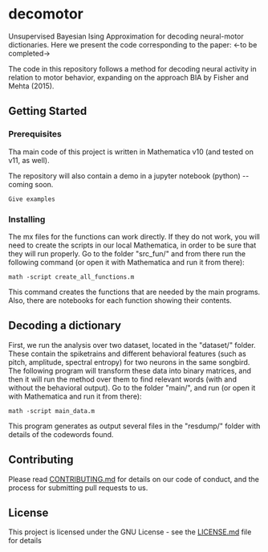 # decomotor
Unsupervised Bayesian Ising Approximation for decoding neural-motor dictionaries. Here we present the code corresponding to the paper:
<-to be completed->

The code in this repository follows a method for decoding neural activity in relation to motor behavior, expanding on the approach BIA by Fisher and Mehta (2015).

## Getting Started

### Prerequisites

Tha main code of this project is written in Mathematica v10 (and tested on v11, as well).

The repository will also contain a demo in a jupyter notebook (python) --coming soon.

```
Give examples
```

### Installing

The mx files for the functions can work directly. If they do not work, you will need to create the scripts in our local Mathematica, in order to be sure that they will run properly. Go to the folder "src_fun/" and from there run the following command (or open it with Mathematica and run it from there):
```
math -script create_all_functions.m
```

This command creates the functions that are needed by the main programs. Also, there are notebooks for each function showing their contents.

## Decoding a dictionary

First, we run the analysis over two dataset, located in the "dataset/" folder. These contain the spiketrains and different behavioral features (such as pitch, amplitude, spectral entropy) for two neurons in the same songbird. The following program will transform these data into binary matrices, and then it will run the method over them to find relevant words (with and without the behavioral output). Go to the folder "main/", and run (or open it with Mathematica and run it from there):

```
math -script main_data.m
```
This program generates as output several files in the "resdump/" folder with details of the codewords found.


## Contributing

Please read [CONTRIBUTING.md](https://gist.github.com/PurpleBooth/b24679402957c63ec426) for details on our code of conduct, and the process for submitting pull requests to us.

## License

This project is licensed under the GNU License - see the [LICENSE.md](LICENSE.md) file for details

